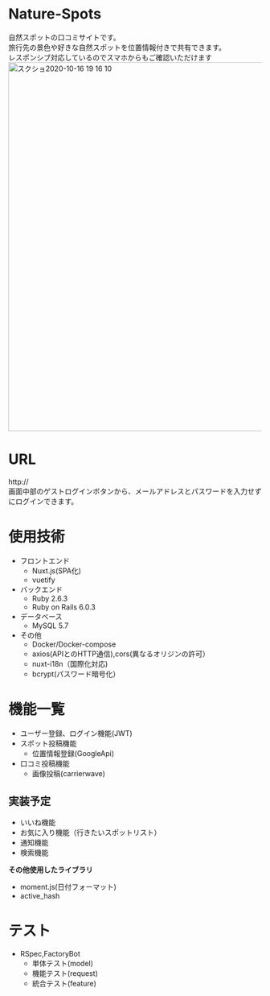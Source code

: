 # Nature-Spots
自然スポットの口コミサイトです。<br >
旅行先の景色や好きな自然スポットを位置情報付きで共有できます。<br >
レスポンシブ対応しているのでスマホからもご確認いただけます
<img width="733" alt="スクショ2020-10-16 19 16 10" src="https://user-images.githubusercontent.com/58380104/96246943-5b151300-0fe4-11eb-9435-bc4d0c88971e.png">
# URL
http:// <br >
画面中部のゲストログインボタンから、メールアドレスとパスワードを入力せずにログインできます。

# 使用技術
- フロントエンド
  - Nuxt.js(SPA化)
  - vuetify
- バックエンド
  - Ruby 2.6.3
  - Ruby on Rails 6.0.3
- データベース
  - MySQL 5.7
- その他
  - Docker/Docker-compose
  - axios(APIとのHTTP通信),cors(異なるオリジンの許可）
  - nuxt-i18n（国際化対応)
  - bcrypt(パスワード暗号化）
# 機能一覧
- ユーザー登録、ログイン機能(JWT)
- スポット投稿機能
  - 位置情報登録(GoogleApi)
- 口コミ投稿機能
  - 画像投稿(carrierwave)
## 実装予定
- いいね機能
- お気に入り機能（行きたいスポットリスト）
- 通知機能
- 検索機能

**その他使用したライブラリ**
- moment.js(日付フォーマット)
- active_hash
# テスト
- RSpec,FactoryBot
  - 単体テスト(model)
  - 機能テスト(request)
  - 統合テスト(feature)
